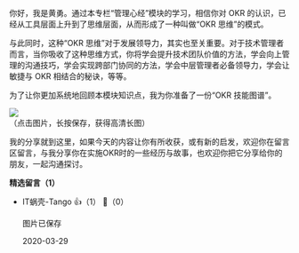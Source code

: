 你好，我是黄勇。通过本专栏“管理心经”模块的学习，相信你对 OKR 的认识，已经从工具层面上升到了思维层面，从而形成了一种叫做“OKR 思维”的模式。

与此同时，这种“OKR 思维”对于发展领导力，其实也至关重要。对于技术管理者而言，当你吸收了这种思维方式，你将学会提升技术团队价值的方法，学会向上管理的沟通技巧，学会实现跨部门协同的方法，学会中层管理者必备领导力，学会让敏捷与 OKR 相结合的秘诀，等等。

为了让你更加系统地回顾本模块知识点，我为你准备了一份“OKR 技能图谱”。

![](https://static001.geekbang.org/resource/image/57/a7/577a0c389be73e494af24a04732fe9a7.png?wh=1179%2A3000)  
（点击图片，长按保存，获得高清长图）

我的分享就到这里，如果今天的内容让你有所收获，或有新的启发，欢迎你在留言区留言，与我分享你在实施OKR时的一些经历与故事，也欢迎你把它分享给你的朋友，一起沟通探讨。
<div><strong>精选留言（1）</strong></div><ul>
<li><span>IT蜗壳-Tango</span> 👍（1） 💬（0）<p>图片已保存</p>2020-03-29</li><br/>
</ul>